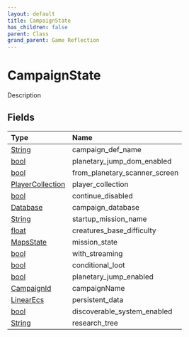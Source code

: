 ```yaml
---
layout: default
title: CampaignState
has_children: false
parent: Class
grand_parent: Game Reflection
---
```

# CampaignState
Description 

## Fields

| Type | Name |
|:-------------|:--------------|
| [String](/docs/game-reflection/components/string) | campaign_def_name |
| [bool](/docs/game-reflection/components/bool) | planetary_jump_dom_enabled |
| [bool](/docs/game-reflection/components/bool) | from_planetary_scanner_screen |
| [PlayerCollection](/docs/game-reflection/classes/player_collection) | player_collection |
| [bool](/docs/game-reflection/components/bool) | continue_disabled |
| [Database](/docs/game-reflection/components/database) | campaign_database |
| [String](/docs/game-reflection/components/string) | startup_mission_name |
| [float](/docs/game-reflection/components/float) | creatures_base_difficulty |
| [MapsState](/docs/game-reflection/classes/maps_state) | mission_state |
| [bool](/docs/game-reflection/components/bool) | with_streaming |
| [bool](/docs/game-reflection/components/bool) | conditional_loot |
| [bool](/docs/game-reflection/components/bool) | planetary_jump_enabled |
| [CampaignId](/docs/game-reflection/classes/campaign_id) | campaignName |
| [LinearEcs](/docs/game-reflection/components/linear_ecs) | persistent_data |
| [bool](/docs/game-reflection/components/bool) | discoverable_system_enabled |
| [String](/docs/game-reflection/components/string) | research_tree |

